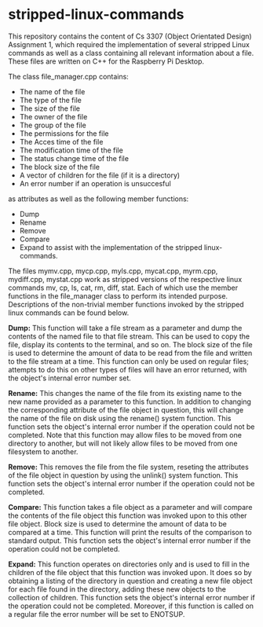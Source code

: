 # stripped-linux-commands
This repository contains the content of Cs 3307 (Object Orientated Design) Assignment 1,
which required the implementation of several stripped Linux commands as well as a class containing
all relevant information about a file. These files are written on C++ for the Raspberry Pi Desktop.

The class file_manager.cpp contains:
- The name of the file
- The type of the file
- The size of the file
- The owner of the file
- The group of the file
- The permissions for the file
- The Acces time of the file
- The modification time of the file
- The status change time of the file
- The block size of the file
- A vector of children for the file (if it is a directory)
- An error number if an operation is unsuccesful

as attributes as well as the following member functions:
- Dump
- Rename
- Remove
- Compare 
- Expand
to assist with the implementation of the stripped linux-commands.

The files mymv.cpp, mycp.cpp, myls.cpp, mycat.cpp, myrm.cpp, mydiff.cpp, mystat.cpp work as stripped
versions of the respective linux commands mv, cp, ls, cat, rm, diff, stat. Each of which use the member functions
in the file_manager class to perform its intended purpose. Descriptions of the non-trivial member functions invoked by
the stripped linux commands can be found below.


__Dump:__ This function will take a file stream as a parameter and dump the contents of the named file to that file stream.
This can be used to copy the file, display its contents to the terminal, and so on. The block size of the file is used
to determine the amount of data to be read from the file and written to the file stream at a time.
This function can only be used on regular files; attempts to do this on other types of files will have an error returned,
with the object's internal error number set.

__Rename:__ This changes the name of the file from its existing name to the new name provided as a parameter to this function.
In addition to changing the corresponding attribute of the file object in question, this will change the name of the file 
on disk using the rename() system function. This function sets the object's internal error number if the operation could
not be completed. Note that this function may allow files to be moved from one directory to another,
but will not likely allow files to be moved from one filesystem to another.

__Remove:__ This removes the file from the file system, reseting the attributes of the file object in question by using
the unlink() system function. This function sets the object's internal error number if the operation could
not be completed.

__Compare:__ This function takes a file object as a parameter and will compare the contents of the file
object this function was invoked upon to this other file object. Block size is used to determine the 
amount of data to be compared at a time. This function will print the results of the comparison to
standard output. This function sets the object's internal error number if the operation could
not be completed.

__Expand:__ This function operates on directories only and is used to fill in the children of the file object that this function
was invoked upon. It does so by obtaining a listing of the directory in question and creating a new file object for each
file found in the directory, adding these new objects to the collection of children.  This function sets the object's internal
error number if the operation could not be completed. Moreover, if this function is called on a regular file the error number
will be set to ENOTSUP.

